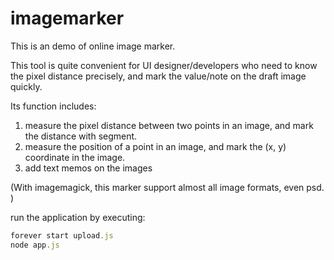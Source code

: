 # imagemarker

This is an demo of online image marker. 

This tool is quite convenient for UI designer/developers who need to know the pixel distance precisely, and mark the value/note on the draft image quickly.

Its function includes: 

1. measure the pixel distance between two points in an image, and mark the distance with segment.
2. measure the position of a point in an image, and mark the (x, y) coordinate in the image.
3. add text memos on the images

(With imagemagick, this marker support almost all image formats, even psd. )

run the application by executing:

```javascript
forever start upload.js
node app.js
```


